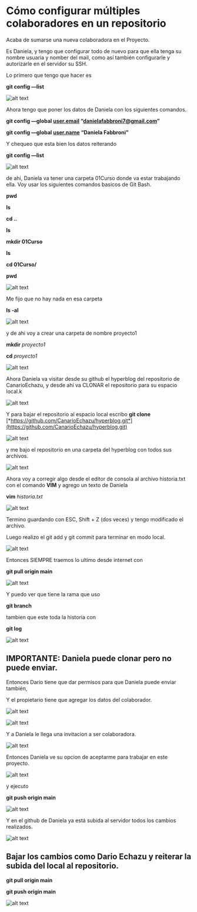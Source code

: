 # Cómo configurar múltiples colaboradores en un repositorio

Acaba de sumarse una nueva colaboradora en el Proyecto.

Es Daniela, y tengo que configurar todo de nuevo para que ella tenga su nombre usuaria y nomber del mail, como así también configurarle y autorizarle en el servidor  su SSH.

Lo primero que tengo que hacer es 

**git config —list**

![alt text](<Images/Untitled 136.png>)

Ahora tengo que poner los datos de Daniela con los siguientes comandos.

**git config —global [user.email](http://user.email) “danielafabbroni7@gmail.com”**

**git config —global [user.name](http://user.name) “Daniela Fabbroni”**

Y chequeo que esta bien los datos reiterando

**git config —list**

![alt text](<Images/Untitled 137.png>)

de ahi, Daniela va tener una carpeta 01Curso donde va estar trabajando ella. Voy usar los siguientes comandos basicos de Git Bash.

**pwd**

**ls**

**cd ..**

**ls**

**mkdir 01Curso**

**ls**

**cd 01Curso/**

**pwd**

![alt text](<Images/Untitled 138.png>)

Me fijo que no hay nada en esa carpeta

**ls -al**

![alt text](<Images/Untitled 139.png>)

y de ahi voy a crear una carpeta de nombre proyecto1

**mkdir** *proyecto1*

**cd** *proyecto1*

![alt text](<Images/Untitled 140.png>)

Ahora Daniela va visitar desde su github el hyperblog del repositorio de CanarioEchazu, y desde ahí va CLONAR el repositorio para su espacio local.k

![alt text](<Images/Untitled 141.png>)

Y para bajar el repositorio al espacio local escribo
**git clone** [*https://github.com/CanarioEchazu/hyperblog.git*](https://github.com/CanarioEchazu/hyperblog.git)

![alt text](<Images/Untitled 142.png>)

y me bajo el repositorio en una carpeta del hyperblog con todos sus archivos.

![alt text](<Images/Untitled 143.png>)

Ahora voy a corregir algo desde el editor de consola al archivo historia.txt con el comando **VIM** y agrego un texto de Daniela

**vim** *historia.txt*

![alt text](<Images/Untitled 144.png>)

Termino guardando con ESC, Shift + Z (dos veces) y tengo modificado el archivo.

Luego realizo el git add y git commit para  terminar en modo local.

![alt text](<Images/Untitled 145.png>)

Entonces SIEMPRE traemos lo ultimo desde internet con

**git pull origin main**

![alt text](<Images/Untitled 146.png>)

Y puedo ver que tiene la rama que uso

**git branch**

tambien que este toda la historia con

**git log**

![alt text](<Images/Untitled 147.png>)

## IMPORTANTE: Daniela puede clonar pero no puede enviar.

Entonces Darío tiene que dar permisos para que Daniela puede enviar también,

Y el propietario tiene que agregar los datos del colaborador.

![alt text](<Images/Untitled 148.png>)

![alt text](<Images/Untitled 149.png>)

Y a Daniela le llega una invitacion a ser colaboradora.

![alt text](<Images/Untitled 150.png>)

Entonces Daniela ve su opcion de aceptarme para trabajar en este proyecto.

![alt text](<Images/Untitled 151.png>)

y ejecuto 

**git push origin main**

![alt text](<Images/Untitled 152.png>)

Y en el github de Daniela ya está subida al servidor todos los cambios realizados.

![alt text](<Images/Untitled 153.png>)

## Bajar los cambios como Dario Echazu y reiterar la subida del local al repositorio.

**git pull origin main**

**git push origin main**

![alt text](<Images/Untitled 154.png>)